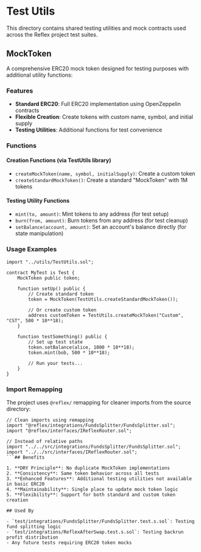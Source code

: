 # Test Utils

This directory contains shared testing utilities and mock contracts used across the Reflex project test suites.

## MockToken

A comprehensive ERC20 mock token designed for testing purposes with additional utility functions:

### Features

- **Standard ERC20**: Full ERC20 implementation using OpenZeppelin contracts
- **Flexible Creation**: Create tokens with custom name, symbol, and initial supply
- **Testing Utilities**: Additional functions for test convenience

### Functions

#### Creation Functions (via TestUtils library)

- `createMockToken(name, symbol, initialSupply)`: Create a custom token
- `createStandardMockToken()`: Create a standard "MockToken" with 1M tokens

#### Testing Utility Functions

- `mint(to, amount)`: Mint tokens to any address (for test setup)
- `burn(from, amount)`: Burn tokens from any address (for test cleanup)
- `setBalance(account, amount)`: Set an account's balance directly (for state manipulation)

### Usage Examples

```solidity
import "../utils/TestUtils.sol";

contract MyTest is Test {
    MockToken public token;

    function setUp() public {
        // Create standard token
        token = MockToken(TestUtils.createStandardMockToken());

        // Or create custom token
        address customToken = TestUtils.createMockToken("Custom", "CST", 500 * 10**18);
    }

    function testSomething() public {
        // Set up test state
        token.setBalance(alice, 1000 * 10**18);
        token.mint(bob, 500 * 10**18);

        // Run your tests...
    }
}
```

### Import Remapping

The project uses `@reflex/` remapping for cleaner imports from the source directory:

````solidity
// Clean imports using remapping
import "@reflex/integrations/FundsSplitter/FundsSplitter.sol";
import "@reflex/interfaces/IReflexRouter.sol";

// Instead of relative paths
import "../../src/integrations/FundsSplitter/FundsSplitter.sol";
import "../../src/interfaces/IReflexRouter.sol";
```## Benefits

1. **DRY Principle**: No duplicate MockToken implementations
2. **Consistency**: Same token behavior across all tests
3. **Enhanced Features**: Additional testing utilities not available in basic ERC20
4. **Maintainability**: Single place to update mock token logic
5. **Flexibility**: Support for both standard and custom token creation

## Used By

- `test/integrations/FundsSplitter/FundsSplitter.test.s.sol`: Testing fund splitting logic
- `test/integrations/ReflexAfterSwap.test.s.sol`: Testing backrun profit distribution
- Any future tests requiring ERC20 token mocks
````
